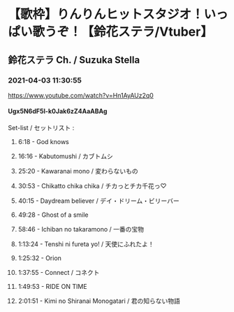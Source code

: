 # 【歌枠】りんりんヒットスタジオ！いっぱい歌うぞ！【鈴花ステラ/Vtuber】

## 鈴花ステラ Ch. / Suzuka Stella

### 2021-04-03 11:30:55

https://www.youtube.com/watch?v=Hn1AyAUz2q0

#### Ugx5N6dF5I-k0Jak6zZ4AaABAg

Set-list / セットリスト :



1. 6:18 - God knows



2. 16:16 - Kabutomushi / カブトムシ



3. 25:20 - Kawaranai mono / 変わらないもの



4. 30:53 - Chikatto chika chika / チカっとチカ千花っ♡ 



5. 40:15 - Daydream believer / デイ・ドリーム・ビリーバー



6. 49:28 - Ghost of a smile 

 

7. 58:46 - Ichiban no takaramono / 一番の宝物



8. 1:13:24 - Tenshi ni fureta yo! / 天使にふれたよ！



9. 1:25:32 - Orion



10. 1:37:55 - Connect / コネクト



11. 1:49:53 - RIDE ON TIME



12. 2:01:51 - Kimi no Shiranai Monogatari / 君の知らない物語

